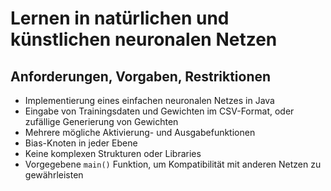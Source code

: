# Lernen in natürlichen und künstlichen neuronalen Netzen

## Anforderungen, Vorgaben, Restriktionen

- Implementierung eines einfachen neuronalen Netzes in Java
- Eingabe von Trainingsdaten und Gewichten im CSV-Format, oder zufällige Generierung von Gewichten
- Mehrere mögliche Aktivierung- und Ausgabefunktionen
- Bias-Knoten in jeder Ebene
- Keine komplexen Strukturen oder Libraries
- Vorgegebene `main()` Funktion, um Kompatibilität mit anderen Netzen zu gewährleisten


